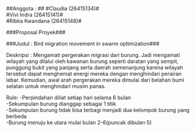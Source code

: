 ##Anggota : ##
#Claudia (26415134)#    
#Vivi Indra (26415141)#    
#Ribka Kwandana (26415148)#     

###Proposal Proyek###

###Judul : Bird migration movement in swarm optimization###

Deskripsi :
Mengamati pergerakan migrasi dari burung. Jadi mengamati
wilayah yang dilalui oleh kawanan burung seperti daratan yang sempit,
punggung bukit yang panjang serta daerah semenanjung karena wilayah
tersebut dapat menghemat energi mereka dengan menghindari perairan
lebar. Kemudian, awal arah pergerakan mereka dimulai dari belahan bumi
selatan untuk menghindari musim panas.


Rule: 
-Perpindahan diliat setiap hari selama 6 bulan     
-Sekumpulan burung dianggap sebagai 1 titik     
-Sekumpulan burung tidak bisa terbagi menjadi dua kelompok burung yang berbeda     
-Burung menuju ke utara mulai bulan 2-6(puncak dibulan 5)     

